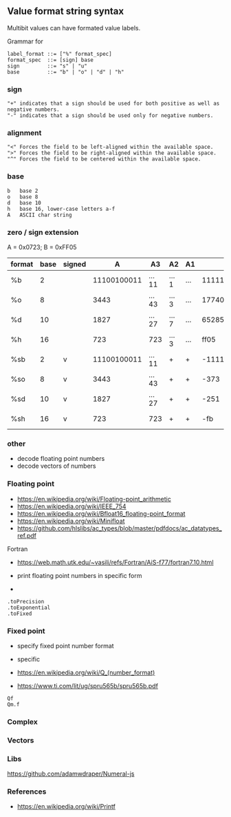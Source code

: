 ## Value format string syntax

Multibit values can have formated value labels.

Grammar for

```
label_format ::= ["%" format_spec]
format_spec  ::= [sign] base
sign         ::= "s" | "u"
base         ::= "b" | "o" | "d" | "h"
```

### sign

```
"+" indicates that a sign should be used for both positive as well as negative numbers.
"-" indicates that a sign should be used only for negative numbers.
```

### alignment

```
"<" Forces the field to be left-aligned within the available space.
">" Forces the field to be right-aligned within the available space.
"^" Forces the field to be centered within the available space.
```

### base

```
b   base 2
o   base 8
d   base 10
h   base 16, lower-case letters a-f
A   ASCII char string
```

### zero / sign extension

A = 0x0723; B = 0xFF05

| format | base | signed | A      | A3  | A2  | A1 | B                | B3  | B2  | B1  |
|-|-|-|-|-|-|-|-|-|-|-|
| %b  | 2       |  | 11100100011  | …11 | …1  | … | 1111111100000101  | …11 | …1  | … |
| %o  | 8       |  | 3443         | …43 | …3  | … | 177405            | …05 | …5  | … |
| %d  | 10      |  | 1827         | …27 | …7  | … | 65285             | …85 | …5  | … |
| %h  | 16      |  | 723          | 723 | …3  | … | ff05              | …05 | …5  | … |
| %sb | 2       |v | 11100100011  | …11 | +   | + | -11111011         | -…1 | -   | - |
| %so | 8       |v | 3443         | …43 | +   | + | -373              | -…2 | -   | - |
| %sd | 10      |v | 1827         | …27 | +   | + | -251              | -…1 | -   | - |
| %sh | 16      |v | 723          | 723 | +   | + | -fb               | -fb | -   | - |

### other

* decode floating point numbers
* decode vectors of numbers


### Floating point

* https://en.wikipedia.org/wiki/Floating-point_arithmetic
* https://en.wikipedia.org/wiki/IEEE_754
* https://en.wikipedia.org/wiki/Bfloat16_floating-point_format
* https://en.wikipedia.org/wiki/Minifloat
* https://github.com/hlslibs/ac_types/blob/master/pdfdocs/ac_datatypes_ref.pdf

Fortran

* https://web.math.utk.edu/~vasili/refs/Fortran/AiS-f77/fortran7.10.html

* print floating point numbers in specific form
 -

```
.toPrecision
.toExponential
.toFixed
```

### Fixed point
* specify fixed point number format
* specific


* https://en.wikipedia.org/wiki/Q_(number_format)
* https://www.ti.com/lit/ug/spru565b/spru565b.pdf

```
Qf
Qm.f
```

### Complex

### Vectors

### Libs

https://github.com/adamwdraper/Numeral-js

### References

* https://en.wikipedia.org/wiki/Printf

